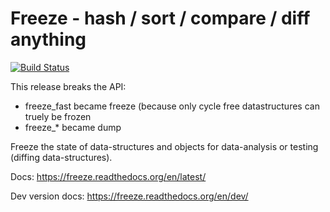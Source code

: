Freeze - hash / sort / compare / diff anything
==============================================

[![Build Status](https://travis-ci.org/adfinis-sygroup/freeze.png?branch=master)](https://travis-ci.org/adfinis-sygroup/freeze)

This release breaks the API:

* freeze_fast became freeze (because only cycle free datastructures can
  truely be frozen
* freeze_* became dump

Freeze the state of data-structures and objects for data-analysis or testing (diffing data-structures).

Docs: https://freeze.readthedocs.org/en/latest/

Dev version docs: https://freeze.readthedocs.org/en/dev/

